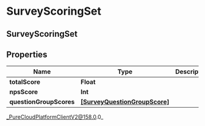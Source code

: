 # SurveyScoringSet

## SurveyScoringSet

## Properties

|Name | Type | Description | Notes|
|------------ | ------------- | ------------- | -------------|
| **totalScore** | **Float** |  | [optional] |
| **npsScore** | **Int** |  | [optional] |
| **questionGroupScores** | [**[SurveyQuestionGroupScore]**](SurveyQuestionGroupScore) |  | [optional] |



_PureCloudPlatformClientV2@158.0.0_
